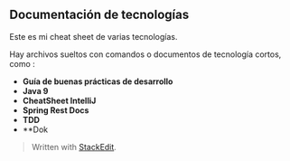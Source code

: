 ## Documentación de tecnologías

Este es mi cheat sheet de varias tecnologías.

Hay archivos sueltos con comandos o documentos de tecnología cortos, como :

- **Guía de buenas prácticas de desarrollo**
- **Java 9**
- **CheatSheet IntelliJ**
- **Spring Rest Docs**
- **TDD**
- **Dok
> Written with [StackEdit](https://stackedit.io/).
<!--stackedit_data:
eyJoaXN0b3J5IjpbLTY0Njk0Mzc3Myw4MjU4OTQ4NzJdfQ==
-->